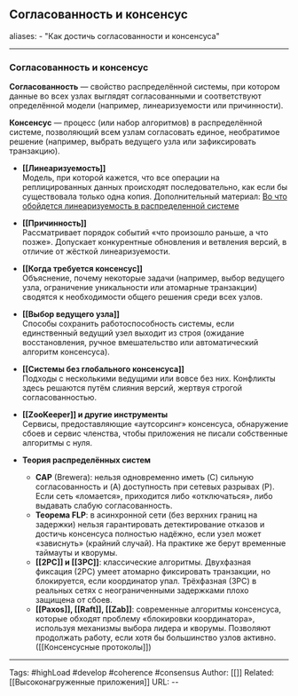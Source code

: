 ## Согласованность и консенсус
aliases: 
	- "Как достичь согласованности и консенсуса"

---

### Согласованность и консенсус 


**Согласованность** — свойство распределённой системы, при котором данные во всех узлах выглядят согласованными и соответствуют определённой модели (например, линеаризуемости или причинности).

**Консенсус** — процесс (или набор алгоритмов) в распределённой системе, позволяющий всем узлам согласовать единое, необратимое решение (например, выбрать ведущего узла или зафиксировать транзакцию).

- **[[Линеаризуемость]]**  
    Модель, при которой кажется, что все операции на реплицированных данных происходят последовательно, как если бы существовала только одна копия. Дополнительный материал: [Во что обойдется линеаризуемость в распределенной системе](https://habr.com/ru/companies/vk/articles/793210/)

- **[[Причинность]]**  
    Рассматривает порядок событий «что произошло раньше, а что позже». Допускает конкурентные обновления и ветвления версий, в отличие от жёсткой линеаризуемости.
    
    
- **[[Когда требуется консенсус]]**  
    Объяснение, почему некоторые задачи (например, выбор ведущего узла, ограничение уникальности или атомарные транзакции) сводятся к необходимости общего решения среди всех узлов.
    
- **[[Выбор ведущего узла]]**  
    Способы сохранить работоспособность системы, если единственный ведущий узел выходит из строя (ожидание восстановления, ручное вмешательство или автоматический алгоритм консенсуса).
    
- **[[Системы без глобального консенсуса]]**  
    Подходы с несколькими ведущими или вовсе без них. Конфликты здесь решаются путём слияния версий, жертвуя строгой согласованностью.
    
- **[[ZooKeeper]] и другие инструменты**  
    Сервисы, предоставляющие «аутсорсинг» консенсуса, обнаружение сбоев и сервис членства, чтобы приложения не писали собственные алгоритмы с нуля.
    
- **Теория распределённых систем**  
	- **CAP** (Brewera): нельзя одновременно иметь (C) сильную согласованность и (A) доступность при сетевых разрывах (P). Если сеть «ломается», приходится либо «отключаться», либо выдавать слабую согласованность.
	- **Теорема FLP**: в асинхронной сети (без верхних границ на задержки) нельзя гарантировать детектирование отказов и достичь консенсуса полностью надёжно, если узел может «зависнуть» (крайний случай). На практике же берут временные таймауты и кворумы.
	- **[[2PC]] и [[3PC]]**: классические алгоритмы. Двухфазная фиксация (2PC) умеет атомарно фиксировать транзакции, но блокируется, если координатор упал. Трёхфазная (3PC) в реальных сетях с неограниченными задержками плохо защищена от сбоев.
	- **[[Paxos]], [[Raft]], [[Zab]]**: современные алгоритмы консенсуса, которые обходят проблему «блокировки координатора», используя механизмы выбора лидера и кворумы. Позволяют продолжать работу, если хотя бы большинство узлов активно. ([[Консенсусные протоколы]])

---
Tags: #highLoad #develop #coherence  #consensus
Author: [[]]
Related: [[Высоконагруженные приложения]]
URL: -- 